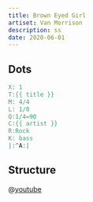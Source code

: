 ```yaml
---
title: Brown Eyed Girl
artiset: Van Morrison
description: ss
date: 2020-06-01
---
```


## Dots

```abc
X: 1
T:{{ title }}
M: 4/4
L: 1/8
Q:1/4=90
C:{{ artist }}
R:Rock
K: bass
|:^A:|
```

## Structure

@[youtube](kqXSBe-qMGo)
